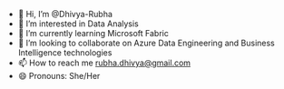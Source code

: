- 👋 Hi, I’m @Dhivya-Rubha
- 👀 I’m interested in Data Analysis
- 🌱 I’m currently learning Microsoft Fabric
- 💞️ I’m looking to collaborate on Azure Data Engineering and Business Intelligence technologies
- 📫 How to reach me rubha.dhivya@gmail.com
- 😄 Pronouns: She/Her

<!---
Dhivya-Rubha/Dhivya-Rubha is a ✨ special ✨ repository because its `README.md` (this file) appears on your GitHub profile.
You can click the Preview link to take a look at your changes.
--->
